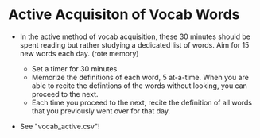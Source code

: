 # Active Acquisiton of Vocab Words

* In the active method of vocab acquisition, these 30 minutes should be spent reading but rather studying a dedicated list of words. Aim for 15 new words each day. (rote memory)
  * Set a timer for 30 minutes
  * Memorize the definitions of each word, 5 at-a-time. When you are able to recite the defintions of the words without looking, you can proceed to the next. 
  * Each time you proceed to the next, recite the definition of all words that you previously went over for that day.

* See "vocab_active.csv"! 